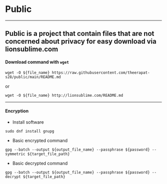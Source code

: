 # Public
---
## Public is a project that contain files that are not concerned about privacy for easy download via lionsublime.com

#### Download command with `wget`

```shell
wget -O ${file_name} https://raw.githubusercontent.com/theerapat-s28/public/main/README.md
```
or
```shell
wget -O ${file_name} http://lionsublime.com/README.md
```
---
#### Encryption
- Install software
```shell
sudo dnf install gnupg
```
- Basic encrypted command
```shell
gpg --batch --output ${output_file_name} --passphrase ${password} --symmetric ${target_file_path}
```
- Basic decrypted command
```shell
gpg --batch --output ${output_file_name} --passphrase ${password} --decrypt ${target_file_path}
```
